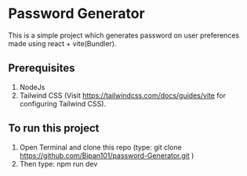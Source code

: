 # Password Generator

This is a simple project which generates password on user preferences made using 
react + vite(Bundler).

## Prerequisites
1. NodeJs 
2. Tailwind CSS (Visit https://tailwindcss.com/docs/guides/vite for configuring Tailwind CSS).

## To run this project 
1. Open Terminal and clone this repo
(type: git clone https://github.com/Bipan101/password-Generator.git )
2. Then type: npm run dev 